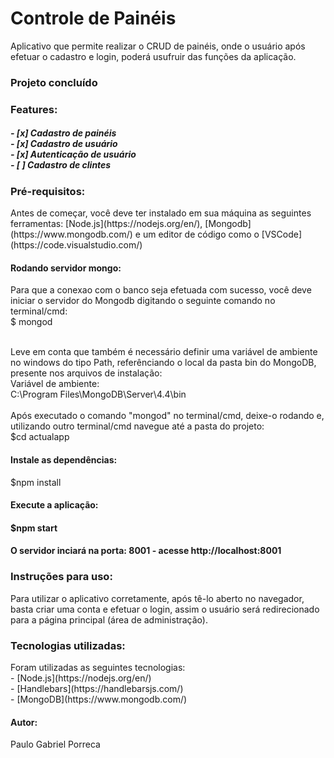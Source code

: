 <h1>Controle de Painéis</h1>
<p>Aplicativo que permite realizar o CRUD de painéis, onde o usuário após efetuar o cadastro e login, poderá usufruir das funções da aplicação.</p>

<h3>Projeto concluído</h3>

<h3>Features: <h5>
- [x] Cadastro de painéis
  <br>
- [x] Cadastro de usuário
  <br>
- [x] Autenticação de usuário
  <br>
- [ ] Cadastro de clintes


<h3>Pré-requisitos:</h3>
<p>Antes de começar, você deve ter instalado em sua máquina as seguintes ferramentas:
[Node.js](https://nodejs.org/en/), [Mongodb](https://www.mongodb.com/) e um editor de código como o [VSCode](https://code.visualstudio.com/)</p>

<h4>Rodando servidor mongo:</h4>
Para que a conexao com o banco seja efetuada com sucesso, você deve iniciar o servidor do Mongodb digitando o seguinte comando no terminal/cmd:
<br>
$ mongod
<br><br>

Leve em conta que também é necessário definir uma variável de ambiente no windows do tipo Path, referênciando o local da pasta bin do MongoDB, presente nos arquivos de instalação:
<br>
Variável de ambiente:
<br>
C:\Program Files\MongoDB\Server\4.4\bin
<br><br>
Após executado o comando "mongod" no terminal/cmd, deixe-o rodando e, utilizando outro terminal/cmd navegue até a pasta do projeto:
<br>
$cd actualapp
<br>

<h4>Instale as dependências:</h4>
$npm install

<h4>Execute a aplicação:<h4>
$npm start

<h4>O servidor inciará na porta: 8001 - acesse http://localhost:8001</h4>

<h3>Instruções para uso:</h3>
Para utilizar o aplicativo corretamente, após tê-lo aberto no navegador, basta criar uma conta e efetuar o login, assim o usuário será redirecionado para a página principal (área de administração).

<ht>
<h3>Tecnologias utilizadas:</h3>
Foram utilizadas as seguintes tecnologias:
<br>
- [Node.js](https://nodejs.org/en/)
<br>
- [Handlebars](https://handlebarsjs.com/)
<br>
- [MongoDB](https://www.mongodb.com/)



<h4>Autor:</h4>
Paulo Gabriel Porreca

